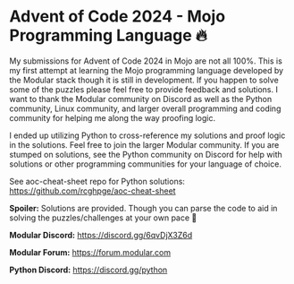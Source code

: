 # Advent of Code 2024 - Mojo Programming Language &#x1F525;
My submissions for Advent of Code 2024 in Mojo are not all 100%. This is my first attempt at learning the Mojo programming language developed by the Modular stack though it is still in development. If you happen to solve some of the puzzles please feel free to provide feedback and solutions. I want to thank the Modular community on Discord as well as the Python community, Linux community, and larger overall programming and coding community for helping me along the way proofing logic. 

I ended up utilizing Python to cross-reference my solutions and proof logic in the solutions. Feel free to join the larger Modular community. If you are stumped on solutions, see the Python community on Discord for help with solutions or other programming communities for your language of choice. 

See aoc-cheat-sheet repo for Python solutions: https://github.com/rcghpge/aoc-cheat-sheet 

**Spoiler:** Solutions are provided. Though you can parse the code to aid in solving the puzzles/challenges at your own pace 🙂

**Modular Discord:** https://discord.gg/6qvDjX3Z6d  

**Modular Forum:** https://forum.modular.com  

**Python Discord:** https://discord.gg/python  
